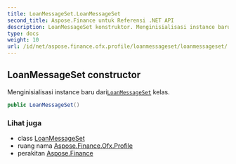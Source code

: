 ```yaml
---
title: LoanMessageSet.LoanMessageSet
second_title: Aspose.Finance untuk Referensi .NET API
description: LoanMessageSet konstruktor. Menginisialisasi instance baru dariLoanMessageSet kelas.
type: docs
weight: 10
url: /id/net/aspose.finance.ofx.profile/loanmessageset/loanmessageset/
---
```

## LoanMessageSet constructor

Menginisialisasi instance baru dari[`LoanMessageSet`](../) kelas.

```csharp
public LoanMessageSet()
```

### Lihat juga

* class [LoanMessageSet](../)
* ruang nama [Aspose.Finance.Ofx.Profile](../../loanmessageset/)
* perakitan [Aspose.Finance](../../../)


